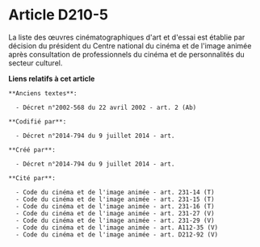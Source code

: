 # Article D210-5

La liste des œuvres cinématographiques d'art et d'essai est établie par décision du président du Centre national du cinéma et
de l'image animée après consultation de professionnels du cinéma et de personnalités du secteur culturel.

**Liens relatifs à cet article**

	**Anciens textes**:

	  - Décret n°2002-568 du 22 avril 2002 - art. 2 (Ab)

	**Codifié par**:

	  - Décret n°2014-794 du 9 juillet 2014 - art.

	**Créé par**:

	  - Décret n°2014-794 du 9 juillet 2014 - art.

	**Cité par**:

	  - Code du cinéma et de l'image animée - art. 231-14 (T)
	  - Code du cinéma et de l'image animée - art. 231-15 (T)
	  - Code du cinéma et de l'image animée - art. 231-16 (T)
	  - Code du cinéma et de l'image animée - art. 231-27 (V)
	  - Code du cinéma et de l'image animée - art. 231-29 (V)
	  - Code du cinéma et de l'image animée - art. A112-35 (V)
	  - Code du cinéma et de l'image animée - art. D212-92 (V)
